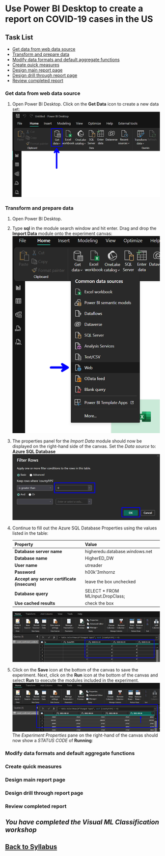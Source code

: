 
# Use Power BI Desktop to create a report on COVID-19 cases in the US

## Task List

- [Get data from web data source](#Get-data-from-web-data-source)
- [Transform and prepare data](#Transform-and-prepare-data)
- [Modify data formats and default aggregate functions](Modify-data-formats-and-default-aggregate-functions)
- [Create quick measures](Create-quick-measures)
- [Design main report page](Design-main-report-page)
- [Design drill through report page](Design-drill-through-report-page)
- [Review completed report](Review-completed-report)

### Get data from web data source

1. Open Power BI Desktop.  Click on the **Get Data** icon to create a new data set:
![Get data](media/image001.png)

### Transform and prepare data

1. Open Power BI Desktop.
1. Type **sql** in the module search window and hit enter.  Drag and drop the **Import Data** module onto the experiment canvas:
![Load Data from Azure SQL Server](media/image002.png)
1. The properties panel for the *Import Data* module should now be displayed on the right-hand side of the canvas.  Set the *Data source* to: **Azure SQL Database**
![Load Data from Azure SQL Server](media/image008.png)
1. Continue to fill out the Azure SQL Database Properties using the values listed in the table:

    | Property | Value  |
    |------|------|
    |**Database server name**  | higheredu.database.windows.net|
    |**Database name**  | HigherED_DW|
    |**User name**  | utreader|
    |**Password**  | h00k'3mhornz|
    |**Accept any server certificate (insecure)**  | leave the box unchecked|
    |**Database query**  | SELECT * FROM MLInput.DropClass;|
    |**Use cached results**  | check the box|

    ![Load Data from Azure SQL Server](media/image009.png)

1. Click on the **Save** icon at the bottom of the canvas to save the experiment.  Next, click on the **Run** icon at the bottom of the canvas and select **Run** to execute the modules included in the experiment.  
![Load Data from Azure SQL Server](media/image010.png)
The *Experiment Properties* pane on the right-hand of the canvas should now show a *STATUS CODE* of **Running**:

### Modify data formats and default aggregate functions

### Create quick measures

### Design main report page

### Design drill through report page

### Review completed report

## *You have completed the Visual ML Classification workshop*

## [Back to Syllabus](readme.md)
